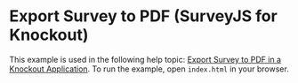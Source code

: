 # Export Survey to PDF (SurveyJS for Knockout)

This example is used in the following help topic: [Export Survey to PDF in a Knockout Application](https://surveyjs.io/Documentation/Pdf-Export?id=get-started-knockout). To run the example, open `index.html` in your browser.